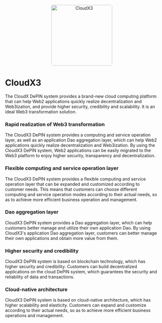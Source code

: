 <p align="center" >
<img 
    src="https://github.com/stc-community/CloudX3/assets/34047788/85ae7385-44ca-4a08-b61c-1d13dd4e9f2b" 
    height="200" border="0" alt="CloudX3" style="border-radius: 5px;">
</p>



# CloudX3
The CloudX DePIN system provides a brand-new cloud computing platform that can help Web2 applications quickly realize decentralization and Web3ization, and provide higher security, credibility and scalability. It is an ideal Web3 transformation solution.

###  Rapid realization of Web3 transformation
The CloudX3 DePIN system provides a computing and service operation layer, as well as an application Dao aggregation layer, which can help Web2 applications quickly realize decentralization and Web3ization. By using the CloudX3 DePIN system, Web2 applications can be easily migrated to the Web3 platform to enjoy higher security, transparency and decentralization.

### Flexible computing and service operation layer
The CloudX3 DePIN system provides a flexible computing and service operation layer that can be expanded and customized according to customer needs. This means that customers can choose different computing and service operation modes according to their actual needs, so as to achieve more efficient business operation and management.

### Dao aggregation layer
CloudX3 DePIN system provides a Dao aggregation layer, which can help customers better manage and utilize their own application Dao. By using CloudX3's application Dao aggregation layer, customers can better manage their own applications and obtain more value from them.

### Higher security and credibility
CloudX3 DePIN system is based on blockchain technology, which has higher security and credibility. Customers can build decentralized applications on the cloud DePIN system, which guarantees the security and reliability of data and transactions.

### Cloud-native architecture
CloudX3 DePIN system is based on cloud-native architecture, which has higher scalability and elasticity. Customers can expand and customize according to their actual needs, so as to achieve more efficient business operations and management.
